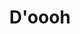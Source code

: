 ---
ee_id: '4231'
site: '1'
type: '2'
url: 2014-036-doooh
title: D'oooh
year: '2014'
display_year: '2014'
medium: Foam pool noodles, armbands, Santa Cruz skateboard
dims: 140 cm x variable width x variable depth
pitch:
ps:
live_url:
related:
youtube:
related_code:
imgs: doooh-2014-036-full-Heart-01-database-SM.jpg
subheading:
download:
add_credit:
add_credits:
commission:
layout: things-i-made
---